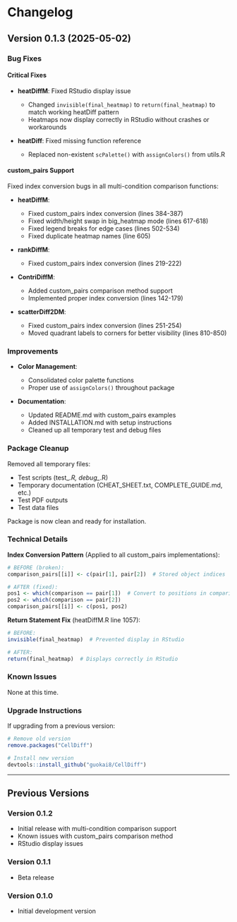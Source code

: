 # Changelog

## Version 0.1.3 (2025-05-02)

### Bug Fixes

#### Critical Fixes
- **heatDiffM**: Fixed RStudio display issue
  - Changed `invisible(final_heatmap)` to `return(final_heatmap)` to match working heatDiff pattern
  - Heatmaps now display correctly in RStudio without crashes or workarounds

- **heatDiff**: Fixed missing function reference
  - Replaced non-existent `scPalette()` with `assignColors()` from utils.R

#### custom_pairs Support
Fixed index conversion bugs in all multi-condition comparison functions:

- **heatDiffM**:
  - Fixed custom_pairs index conversion (lines 384-387)
  - Fixed width/height swap in big_heatmap mode (lines 617-618)
  - Fixed legend breaks for edge cases (lines 502-534)
  - Fixed duplicate heatmap names (line 605)

- **rankDiffM**:
  - Fixed custom_pairs index conversion (lines 219-222)

- **ContriDiffM**:
  - Added custom_pairs comparison method support
  - Implemented proper index conversion (lines 142-179)

- **scatterDiff2DM**:
  - Fixed custom_pairs index conversion (lines 251-254)
  - Moved quadrant labels to corners for better visibility (lines 810-850)

### Improvements

- **Color Management**:
  - Consolidated color palette functions
  - Proper use of `assignColors()` throughout package

- **Documentation**:
  - Updated README.md with custom_pairs examples
  - Added INSTALLATION.md with setup instructions
  - Cleaned up all temporary test and debug files

### Package Cleanup

Removed all temporary files:
- Test scripts (test_*.R, debug_*.R)
- Temporary documentation (CHEAT_SHEET.txt, COMPLETE_GUIDE.md, etc.)
- Test PDF outputs
- Test data files

Package is now clean and ready for installation.

### Technical Details

**Index Conversion Pattern** (Applied to all custom_pairs implementations):
```r
# BEFORE (broken):
comparison_pairs[[i]] <- c(pair[1], pair[2])  # Stored object indices

# AFTER (fixed):
pos1 <- which(comparison == pair[1])  # Convert to positions in comparison vector
pos2 <- which(comparison == pair[2])
comparison_pairs[[i]] <- c(pos1, pos2)
```

**Return Statement Fix** (heatDiffM.R line 1057):
```r
# BEFORE:
invisible(final_heatmap)  # Prevented display in RStudio

# AFTER:
return(final_heatmap)  # Displays correctly in RStudio
```

### Known Issues

None at this time.

### Upgrade Instructions

If upgrading from a previous version:
```r
# Remove old version
remove.packages("CellDiff")

# Install new version
devtools::install_github("guokai8/CellDiff")
```

---

## Previous Versions

### Version 0.1.2
- Initial release with multi-condition comparison support
- Known issues with custom_pairs comparison method
- RStudio display issues

### Version 0.1.1
- Beta release

### Version 0.1.0
- Initial development version
